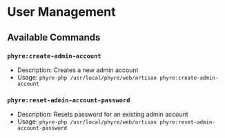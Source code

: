 # User Management

## Available Commands

### `phyre:create-admin-account`
- Description: Creates a new admin account
- Usage: `phyre-php /usr/local/phyre/web/artisan phyre:create-admin-account`

### `phyre:reset-admin-account-password`
- Description: Resets password for an existing admin account
- Usage: `phyre-php /usr/local/phyre/web/artisan phyre:reset-admin-account-password`
